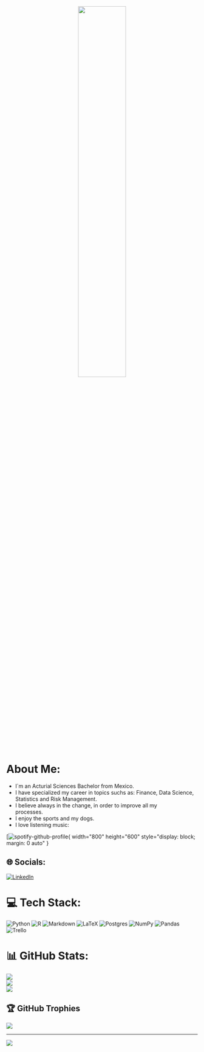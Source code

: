 <div align="center">
<img src="https://rishavanand.github.io/static/images/greetings.gif" align="center" style="width: 50%" />
</div>  

# About Me: 
- I`m an Acturial Sciences Bachelor from Mexico.<br>
- I have specialized my career in topics suchs as: Finance, Data Science,<br>Statistics and Risk Management.<br>
- I believe always in the change, in order to improve all my <br>processes. <br>
- I enjoy the sports and my dogs.
- I love listening music: 

[![spotify-github-profile](https://spotify-github-profile.vercel.app/api/view?uid=leogm123&cover_image=true&theme=default){ width="800" height="600" style="display: block; margin: 0 auto" }

## 🌐 Socials:
[![LinkedIn](https://img.shields.io/badge/LinkedIn-%230077B5.svg?logo=linkedin&logoColor=white)](https://linkedin.com/in/ethan-leonel-garcía-melena-6a416a200) 

# 💻 Tech Stack:
![Python](https://img.shields.io/badge/python-3670A0?style=for-the-badge&logo=python&logoColor=ffdd54) ![R](https://img.shields.io/badge/r-%23276DC3.svg?style=for-the-badge&logo=r&logoColor=white) ![Markdown](https://img.shields.io/badge/markdown-%23000000.svg?style=for-the-badge&logo=markdown&logoColor=white) ![LaTeX](https://img.shields.io/badge/latex-%23008080.svg?style=for-the-badge&logo=latex&logoColor=white) ![Postgres](https://img.shields.io/badge/postgres-%23316192.svg?style=for-the-badge&logo=postgresql&logoColor=white) ![NumPy](https://img.shields.io/badge/numpy-%23013243.svg?style=for-the-badge&logo=numpy&logoColor=white) ![Pandas](https://img.shields.io/badge/pandas-%23150458.svg?style=for-the-badge&logo=pandas&logoColor=white) ![Trello](https://img.shields.io/badge/Trello-%23026AA7.svg?style=for-the-badge&logo=Trello&logoColor=white)


# 📊 GitHub Stats:
![](https://github-readme-stats.vercel.app/api?username=EthanLeonel&theme=dark&hide_border=false&include_all_commits=true&count_private=false)<br/>
![](https://github-readme-streak-stats.herokuapp.com/?user=EthanLeonel&theme=dark&hide_border=false)<br/>
![](https://github-readme-stats.vercel.app/api/top-langs/?username=EthanLeonel&theme=dark&hide_border=false&include_all_commits=true&count_private=false&layout=compact)

## 🏆 GitHub Trophies
![](https://github-profile-trophy.vercel.app/?username=EthanLeonel&theme=nord&no-frame=false&no-bg=true&margin-w=4)

---
[![](https://visitcount.itsvg.in/api?id=EthanLeonel&icon=0&color=0)](https://visitcount.itsvg.in)






